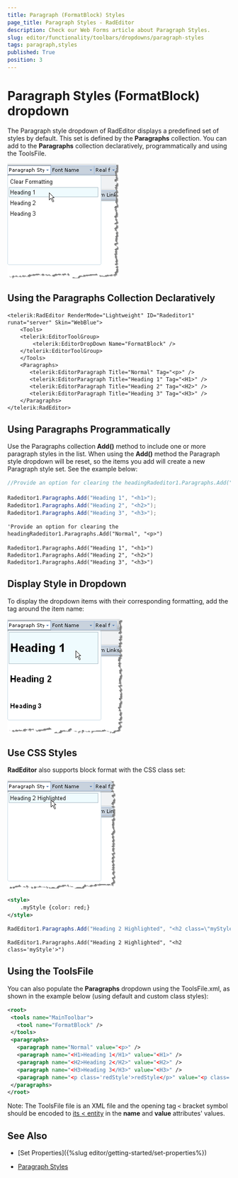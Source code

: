 ```yaml
---
title: Paragraph (FormatBlock) Styles
page_title: Paragraph Styles - RadEditor
description: Check our Web Forms article about Paragraph Styles.
slug: editor/functionality/toolbars/dropdowns/paragraph-styles
tags: paragraph,styles
published: True
position: 3
---
```


# Paragraph Styles (FormatBlock) dropdown

The Paragraph style dropdown of RadEditor displays a predefined set of styles by default. This set is defined by the **Paragraphs** collection. You can add to the **Paragraphs** collection declaratively, programmatically and using the ToolsFile.

![](images/editor-dropdowns004.png "FormatBlock tool")

## Using the Paragraphs Collection Declaratively

````ASP.NET
<telerik:RadEditor RenderMode="Lightweight" ID="Radeditor1" runat="server" Skin="WebBlue">
	<Tools>
	<telerik:EditorToolGroup>
	    <telerik:EditorDropDown Name="FormatBlock" />
	</telerik:EditorToolGroup>
	</Tools>
	<Paragraphs>
	   <telerik:EditorParagraph Title="Normal" Tag="<p>" />
	   <telerik:EditorParagraph Title="Heading 1" Tag="<H1>" />
	   <telerik:EditorParagraph Title="Heading 2" Tag="<H2>" />
	   <telerik:EditorParagraph Title="Heading 3" Tag="<H3>" />
	</Paragraphs>
</telerik:RadEditor> 
````

## Using Paragraphs Programmatically

Use the Paragraphs collection **Add()** method to include one or more paragraph styles in the list. When using the **Add()** method the Paragraph style dropdown will be reset, so the items you add will create a new Paragraph style set. See the example below:

````C#
//Provide an option for clearing the headingRadeditor1.Paragraphs.Add("Normal", "<p>");

Radeditor1.Paragraphs.Add("Heading 1", "<h1>");
Radeditor1.Paragraphs.Add("Heading 2", "<h2>");
Radeditor1.Paragraphs.Add("Heading 3", "<h3>");         
````
````VB
'Provide an option for clearing the headingRadeditor1.Paragraphs.Add("Normal", "<p>")

Radeditor1.Paragraphs.Add("Heading 1", "<h1>")
Radeditor1.Paragraphs.Add("Heading 2", "<h2>")
Radeditor1.Paragraphs.Add("Heading 3", "<h3>")
````


## Display Style in Dropdown

To display the dropdown items with their corresponding formatting, add the tag around the item name:

![](images/editor-dropdowns005.png)

## Use CSS Styles

**RadEditor** also supports block format with the CSS class set:

![](images/editor-dropdowns006.png)

````XML
<style>
	.myStyle {color: red;}
</style>
````

````C#
RadEditor1.Paragraphs.Add("Heading 2 Highlighted", "<h2 class=\"myStyle\">");      
````
````VB
RadEditor1.Paragraphs.Add("Heading 2 Highlighted", "<h2 class='myStyle'>") 
````

## Using the ToolsFile

You can also populate the **Paragraphs** dropdown using the ToolsFile.xml, as shown in the example below (using default and custom class styles):

````XML
<root>
 <tools name="MainToolbar">
   <tool name="FormatBlock" />
 </tools>
 <paragraphs>
   <paragraph name="Normal" value="<p>" />
   <paragraph name="<H1>Heading 1</H1>" value="<H1>" />
   <paragraph name="<H2>Heading 2</H2>" value="<H2>" />
   <paragraph name="<H3>Heading 3</H3>" value="<H3>" />
   <paragraph name="<p class='redStyle'>redStyle</p>" value="<p class='redStyle'>" />
 </paragraphs>
</root> 
````

Note: The ToolsFile file is an XML file and the opening tag `<` bracket symbol should be encoded to [its &lt; entity](https://www.w3schools.com/html/html_entities.asp) in the **name** and **value** attributes' values.

## See Also

 * [Set Properties]({%slug editor/getting-started/set-properties%})

 * [Paragraph Styles](https://demos.telerik.com/aspnet-ajax/editor/examples/formatblock/defaultcs.aspx)

